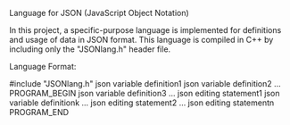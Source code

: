 Language for JSON (JavaScript Object Notation)

In this project, a specific-purpose language is implemented for definitions and usage
of data in JSON format. This language is compiled in C++ by including only the "JSONlang.h"
header file.

Language Format:

  #include "JSONlang.h"
  json variable definition1
  json variable definition2
  …
  PROGRAM_BEGIN
  json variable definition3
  …
  json editing statement1
  json variable definitionk
  …
  json editing statement2
  …
  json editing statementn
  PROGRAM_END
